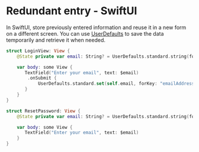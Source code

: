 # Redundant entry - SwiftUI

In SwiftUI, store previously entered information and reuse it in a new form on a different screen. You can use [UserDefaults](https://developer.apple.com/documentation/foundation/userdefaults) to save the data temporarily and retrieve it when needed.

```swift
struct LoginView: View {
    @State private var email: String? = UserDefaults.standard.string(forKey: "emailAddress")

    var body: some View {
       TextField("Enter your email", text: $email)
        .onSubmit {
            UserDefaults.standard.set(self.email, forKey: "emailAddress")
       }
    }
}

struct ResetPassword: View {
    @State private var email: String? = UserDefaults.standard.string(forKey: "emailAddress")

    var body: some View {
       TextField("Enter your email", text: $email)
    }
}
```
